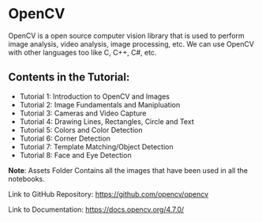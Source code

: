 # OpenCV

OpenCV is a open source computer vision library that is used to perform image analysis, video analysis, image processing, etc. We can use OpenCV with other languages too like C, C++, C#, etc.

## Contents in the Tutorial:
* Tutorial 1: Introduction to OpenCV and Images
* Tutorial 2: Image Fundamentals and Manipluation
* Tutorial 3: Cameras and Video Capture
* Tutorial 4: Drawing Lines, Rectangles, Circle and Text
* Tutorial 5: Colors and Color Detection
* Tutorial 6: Corner Detection
* Tutorial 7: Template Matching/Object Detection
* Tutorial 8: Face and Eye Detection

**Note**: Assets Folder Contains all the images that have been used in all the notebooks.

Link to GitHub Repository: https://github.com/opencv/opencv

Link to Documentation:  https://docs.opencv.org/4.7.0/

